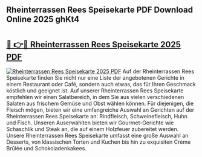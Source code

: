 ## Rheinterrassen Rees Speisekarte PDF Download Online 2025 ghKt4

# <h2><a href="http://gc9wo6.nevu.top/?p=Rheinterrassen+Rees+Speisekarte">🔗 👉🔴 Rheinterrassen Rees Speisekarte 2025 PDF</a></h2>

[![Rheinterrassen Rees Speisekarte 2025 PDF](https://i.imgur.com/dBaPXMq.png)](http://gc9wo6.nevu.top/?p=Rheinterrassen+Rees+Speisekarte)
Auf der Rheinterrassen Rees Speisekarte finden Sie nicht nur eine Liste der angebotenen Gerichte in einem Restaurant oder Café, sondern auch etwas, das für Ihren Geschmack köstlich und geeignet ist. Auf unserer Rheinterrassen Rees Speisekarte empfehlen wir einen Salatbereich, in dem Sie aus vielen verschiedenen Salaten aus frischem Gemüse und Obst wählen können. Für diejenigen, die Fleisch mögen, bieten wir eine umfangreiche Auswahl an Gerichten auf der Rheinterrassen Rees Speisekarte an: Rindfleisch, Schweinefleisch, Huhn und Fisch. Unseren Auserwählten bieten wir Gourmet-Gerichte wie Schaschlik und Steak an, die auf einem Holzfeuer zubereitet werden. Unsere Rheinterrassen Rees Speisekarte umfasst eine große Auswahl an Desserts, von klassischen Torten und Kuchen bis hin zu exquisiten Crème Brûlée und Schokoladenkakees.
